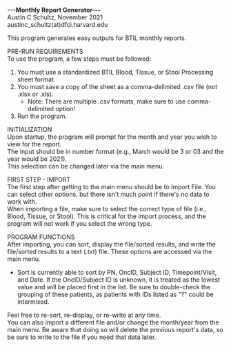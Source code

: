 **---Monthly Report Generator---**  
Austin C Schultz, November 2021  
austinc_schultz(at)dfci.harvard.edu  
  
This program generates easy outputs for BTIL monthly reports.  
  
PRE-RUN REQUIREMENTS  
To use the program, a few steps must be followed:  
 1) You must use a standardized BTIL Blood, Tissue, or Stool Processing sheet format.  
 2) You must save a copy of the sheet as a comma-delimited .csv file (not .xlsx or .xls).  
    - Note: There are multiple .csv formats, make sure to use comma-delimited option!  
 3) Run the program.  
  
INITIALIZATION  
Upon startup, the program will prompt for the month and year you wish to view for the report.  
The input should be in number format (e.g., March would be 3 or 03 and the year would be 2021).  
This selection can be changed later via the main menu.  

FIRST STEP - IMPORT  
The first step after getting to the main menu should be to Import File. You can select other options, but there isn't much point if there's no data to work with.  
When importing a file, make sure to select the correct type of file (i.e., Blood, Tissue, or Stool). This is critical for the import process, and the program will not work if you select the wrong type.  

PROGRAM FUNCTIONS  
After importing, you can sort, display the file/sorted results, and write the file/sorted results to a text (.txt) file. These options are accessed via the main menu.  
 - Sort is currently able to sort by PN, OncID, Subject ID, Timepoint/Visit, and Date. If the OncID/Subject ID is unknown, it is treated as the lowest value and will be placed first in the list. Be sure to double-check the grouping of these patients, as patients with IDs listed as "?" could be intermixed.  

Feel free to re-sort, re-display, or re-write at any time.  
You can also import a different file and/or change the month/year from the main menu. Be aware that doing so will delete the previous report's data, so be sure to write to the file if you need that data later.  